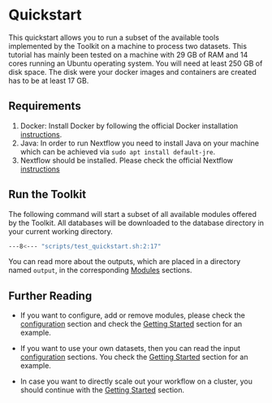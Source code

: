 # Quickstart

This quickstart allows you to run a subset of the available tools implemented by the Toolkit
on a machine to process two datasets.
This tutorial has mainly been tested on a machine with 29 GB of RAM and 14 cores running an Ubuntu operating system. 
You will need at least 250 GB of disk space. The disk were your docker images and containers are created has to be at least 17 GB.

## Requirements

1. Docker: Install Docker by following the official Docker installation [instructions](https://docs.docker.com/engine/install/ubuntu/).
2. Java: In order to run Nextflow you need to install Java on your machine which can be achieved via `sudo apt install default-jre`.
3. Nextflow should be installed. Please check the official Nextflow [instructions](https://www.nextflow.io/docs/latest/install.html#install-nextflow)

## Run the Toolkit

The following command will start a subset of all available modules offered by the Toolkit. 
All databases will be downloaded to the database directory in your current working directory.

```BASH
---8<--- "scripts/test_quickstart.sh:2:17"
```

You can read more about the outputs, which are placed in a directory named `output`, in the corresponding [Modules](modules/introduction.md) sections.

## Further Reading

* If you want to configure, add or remove modules, please check the [configuration](configuration.md) section and 
check the [Getting Started](overview.md) section for an example.

* If you want to use your own datasets, then you can read the input [configuration](configuration.md/#paired-end-input) sections. 
You check the [Getting Started](overview.md) section for an example.

* In case you want to directly scale out your workflow on a cluster, you should continue with the [Getting Started](overview.md) section.
